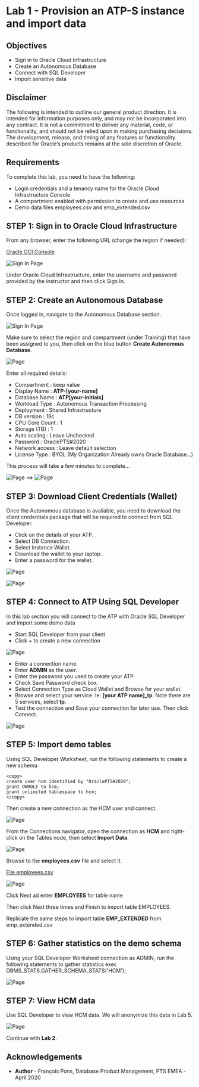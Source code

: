 # Lab 1 - Provision an ATP-S instance and import data

## Objectives

* Sign in to Oracle Cloud Infrastructure
* Create an Autonomous Database
* Connect with SQL Developer
* Import sensitive data

## Disclaimer ##
The following is intended to outline our general product direction. It is intended for information purposes only, and may not be incorporated into any contract. It is not a commitment to deliver any material, code, or functionality, and should not be relied upon in making purchasing decisions. The development, release, and timing of any features or functionality described for Oracle’s products remains at the sole discretion of Oracle.

## Requirements ##

To complete this lab, you need to have the following:

* Login credentials and a tenancy name for the Oracle Cloud Infrastructure Console
* A compartment enabled with permission to create and use resources
* Demo data files employees.csv and emp_extended.csv

## STEP 1: Sign in to Oracle Cloud Infrastructure

From any browser, enter the following URL (change the region if needed):

[Oracle OCI Console](https://console.us-phoenix-1.oraclecloud.com/a/tenancy)


![Sign In Page](./images/img01.png " ")


Under Oracle Cloud Infrastructure, enter the username and password provided by the instructor and then click Sign In.

## STEP 2: Create an Autonomous Database

Once logged in, navigate to the Autonomous Database section.

![Sign In Page](./images/img02.png " ")



Make sure to select the region and compartment (under Training) that have been assigned to you, then click on the blue button **Create Autonomous Database**.

![Page](./images/img03.png " ")

Enter all required details:

* Compartment :	keep value
* Display Name :	**ATP-[your-name]**
* Database Name	:	**ATP[your-initials]**
* Workload Type	:	Autonomous Transaction Processing
* Deployment :	Shared Infrastructure
* DB version : 19c
* CPU Core Count :	1
* Storage (TB) : 1
* Auto scaling : Leave Unchecked
* Password :	OraclePTS#2020
* Network access : Leave default selection
* License Type : BYOL (My Organization Already owns Oracle Database…)


This process will take a few minutes to complete…


![Page](./images/img04.png " ")  ==>
![Page](./images/img05.png " ")



## STEP 3: Download Client Credentials (Wallet)

Once the Autonomous database is available, you need to download the client credentials package that will be required to connect from SQL Developer.
* Click on the details of your ATP.
* Select DB Connection.
* Select Instance Wallet.
* Download the wallet to your laptop.
* Enter a password for the wallet.


![Page](./images/img06.png " ")

![Page](./images/img07.png " ")

## STEP 4: Connect to ATP Using SQL Developer

In this lab section you will connect to the ATP with Oracle SQL Developer and import some demo data

* Start SQL Developer from your client
* Click + to create a new connection


![Page](./images/img08.png " ")

* Enter a connection name.
* Enter **ADMIN** as the user.
* Enter the password you used to create your ATP.
* Check Save Password check box.
* Select Connection Type as Cloud Wallet and Browse for your wallet.
* Browse and select your service. Ie: **[your ATP name]_tp**.  Note there are 5 services, select **tp**.
* Test the connection and Save your connection for later use.  Then click Connect.


![Page](./images/img09.png " ")

## STEP 5: Import demo tables

Using SQL Developer Worksheet, run the following statements to create a new schema

````
<copy>
create user hcm identified by "OraclePTS#2020";
grant DWROLE to hcm;
grant unlimited tablespace to hcm;
</copy>
````

Then create a new connection as the HCM user and connect.


![Page](./images/img10.png " ")

From the Connections navigator, open the connection as **HCM** and right-click on the Tables node, then select **Import Data**.

![Page](./images/img11.png " ")

Browse to the **employees.csv** file and select it.

[File employees.csv](./files/employees.csv)

![Page](./images/img12.png " ")

Click Next ad enter **EMPLOYEES** for table name

Then click Next three times and Finish to import table EMPLOYEES.

Replicate the same steps to import table **EMP_EXTENDED** from emp_extended.csv


## STEP 6: Gather statistics on the demo schema

Using your SQL Developer Worksheet connection as ADMIN, run the following statements to gather statistics
exec DBMS_STATS.GATHER_SCHEMA_STATS('HCM');


![Page](./images/img13.png " ")

## STEP 7: View HCM data

Use SQL Developer to view HCM data. We will anonymize this data in Lab 5.


![Page](./images/img14.png " ")

Continue with **Lab 2**.

## Acknowledgements ##

- **Author** - François Pons, Database Product Management, PTS EMEA - April 2020
